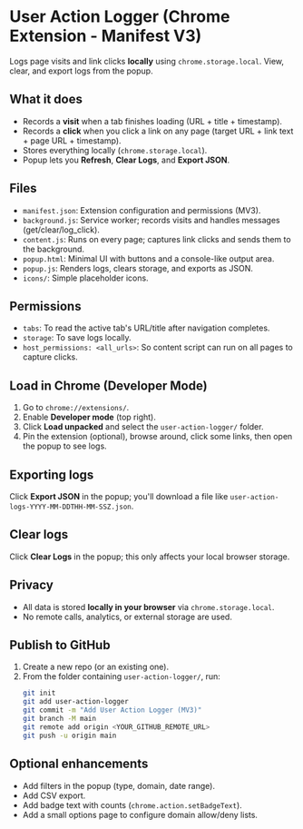 # User Action Logger (Chrome Extension - Manifest V3)

Logs page visits and link clicks **locally** using `chrome.storage.local`. View, clear, and export logs from the popup.

## What it does
- Records a **visit** when a tab finishes loading (URL + title + timestamp).
- Records a **click** when you click a link on any page (target URL + link text + page URL + timestamp).
- Stores everything locally (`chrome.storage.local`).
- Popup lets you **Refresh**, **Clear Logs**, and **Export JSON**.

## Files
- `manifest.json`: Extension configuration and permissions (MV3).
- `background.js`: Service worker; records visits and handles messages (get/clear/log_click).
- `content.js`: Runs on every page; captures link clicks and sends them to the background.
- `popup.html`: Minimal UI with buttons and a console-like output area.
- `popup.js`: Renders logs, clears storage, and exports as JSON.
- `icons/`: Simple placeholder icons.

## Permissions
- `tabs`: To read the active tab's URL/title after navigation completes.
- `storage`: To save logs locally.
- `host_permissions: <all_urls>`: So content script can run on all pages to capture clicks.

## Load in Chrome (Developer Mode)
1. Go to `chrome://extensions/`.
2. Enable **Developer mode** (top right).
3. Click **Load unpacked** and select the `user-action-logger/` folder.
4. Pin the extension (optional), browse around, click some links, then open the popup to see logs.

## Exporting logs
Click **Export JSON** in the popup; you'll download a file like `user-action-logs-YYYY-MM-DDTHH-MM-SSZ.json`.

## Clear logs
Click **Clear Logs** in the popup; this only affects your local browser storage.

## Privacy
- All data is stored **locally in your browser** via `chrome.storage.local`.
- No remote calls, analytics, or external storage are used.

## Publish to GitHub
1. Create a new repo (or an existing one).
2. From the folder containing `user-action-logger/`, run:
   ```bash
   git init
   git add user-action-logger
   git commit -m "Add User Action Logger (MV3)"
   git branch -M main
   git remote add origin <YOUR_GITHUB_REMOTE_URL>
   git push -u origin main
   ```

## Optional enhancements
- Add filters in the popup (type, domain, date range).
- Add CSV export.
- Add badge text with counts (`chrome.action.setBadgeText`).
- Add a small options page to configure domain allow/deny lists.

